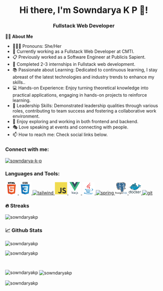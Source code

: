 <h1 align="center">Hi there, I'm Sowndarya K P 👋!</h1>
<h3 align="center">Fullstack Web Developer</h3>

👩‍💻 **About Me**
- 👩🏻‍💻 Pronouns: She/Her
- 💼 Currently working as a Fullstack Web Developer at CMTI.
- 📋 Previously worked as a Software Engineer at Publicis Sapient.
- 🎒 Completed 2-3 internships in Fullstack web development.
- 📚 Passionate about Learning: Dedicated to continuous learning, I stay abreast of the latest technologies and industry trends to enhance my skills..
- 💻 Hands-on Experience: Enjoy turning theoretical knowledge into practical applications, engaging in hands-on projects to reinforce learning.
- 🚀 Leadership Skills: Demonstrated leadership qualities through various roles, contributing to team success and fostering a collaborative work environment.
- 🧭 Enjoy exploring and working in both frontend and backend.
- 🎭 Love speaking at events and connecting with people.
- 📫 How to reach me: Check social links below.
<h3 align="left">Connect with me:</h3>
<p align="left">
<a href="https://linkedin.com/in/sowndarya-k-p" target="blank"><img align="center" src="https://raw.githubusercontent.com/rahuldkjain/github-profile-readme-generator/master/src/images/icons/Social/linked-in-alt.svg" alt="sowndarya-k-p" height="30" width="40" /></a>
</p>

<h3 align="left">Languages and Tools:</h3>
<p align="left">
   <a href="https://www.w3.org/html/" target="_blank" rel="noreferrer"> <img src="https://raw.githubusercontent.com/devicons/devicon/master/icons/html5/html5-original-wordmark.svg" alt="html5" width="40" height="40"/> </a>
  <a href="https://www.w3schools.com/css/" target="_blank" rel="noreferrer"> <img src="https://raw.githubusercontent.com/devicons/devicon/master/icons/css3/css3-original-wordmark.svg" alt="css3" width="40" height="40"/> </a> 
   <a href="https://tailwindcss.com/" target="_blank" rel="noreferrer"> <img src="https://www.vectorlogo.zone/logos/tailwindcss/tailwindcss-icon.svg" alt="tailwind" width="40" height="40"/> </a> 
   <a href="https://developer.mozilla.org/en-US/docs/Web/JavaScript" target="_blank" rel="noreferrer"> <img src="https://raw.githubusercontent.com/devicons/devicon/master/icons/javascript/javascript-original.svg" alt="javascript" width="40" height="40"/> </a> 
    <a href="https://vuejs.org/" target="_blank" rel="noreferrer"> <img src="https://raw.githubusercontent.com/devicons/devicon/master/icons/vuejs/vuejs-original-wordmark.svg" alt="vuejs" width="40" height="40"/> </a>
    <a href="https://www.java.com" target="_blank" rel="noreferrer"> <img src="https://raw.githubusercontent.com/devicons/devicon/master/icons/java/java-original.svg" alt="java" width="40" height="40"/> </a> 
   <a href="https://spring.io/" target="_blank" rel="noreferrer"> <img src="https://www.vectorlogo.zone/logos/springio/springio-icon.svg" alt="spring" width="40" height="40"/> </a> 
    <a href="https://www.postgresql.org" target="_blank" rel="noreferrer"> <img src="https://raw.githubusercontent.com/devicons/devicon/master/icons/postgresql/postgresql-original-wordmark.svg" alt="postgresql" width="40" height="40"/> </a>
  <a href="https://www.docker.com/" target="_blank" rel="noreferrer"> <img src="https://raw.githubusercontent.com/devicons/devicon/master/icons/docker/docker-original-wordmark.svg" alt="docker" width="40" height="40"/> </a>
  <a href="https://git-scm.com/" target="_blank" rel="noreferrer"> <img src="https://www.vectorlogo.zone/logos/git-scm/git-scm-icon.svg" alt="git" width="40" height="40"/> </a>
 </p>
<h3>🔥 Streaks</h3>
<p><img align="center" src="https://github-readme-streak-stats.herokuapp.com/?user=sowndaryakp&" alt="sowndaryakp" /></p>


<h3>📈 Github Stats </h3>
<p><img align="center" src="https://github-readme-stats.vercel.app/api?username=sowndaryakp&show_icons=true&locale=en" alt="sowndaryakp" /></p>
<p>&nbsp;<img align="left" src="https://github-readme-stats.vercel.app/api/top-langs?username=sowndaryakp&show_icons=true&locale=en&layout=compact" alt="sowndaryakp" /></p>

<br>
<p><img align="left" src="https://github-readme-stats.vercel.app/api/top-langs?username=sowndaryakp&show_icons=true&locale=en&layout=compact" alt="sowndaryakp" /></p>

<p>&nbsp;<img align="center" src="https://github-readme-stats.vercel.app/api?username=sowndaryakp&show_icons=true&locale=en" alt="sowndaryakp" /></p>

<p><img align="center" src="https://github-readme-streak-stats.herokuapp.com/?user=sowndaryakp&" alt="sowndaryakp" /></p>



